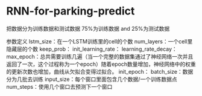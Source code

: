 # RNN-for-parking-predict

把数据分为训练数据和测试数据
75%为训练数据 and 25%为测试数据

参数定义
lstm_size：在一个LSTM训练里的cell的个数
num_layers：一个cell里隐藏层的个数
keep_prob：
init_learning_rate：
learning_rate_decay：
max_epoch：总共需要训练几遍（当一个完整的数据集通过了神经网络一次并且返回了一次，这个过程称为一个epoch）随着epoch数量增加，神经网络中的权重的更新次数也增加，曲线从欠拟合变得过拟合。
init_epoch：
batch_size：数据分为几批去训练
input_size：每个窗口里面包含几个数据/一个训练数据点
num_steps：使用几个窗口去预测下一个窗口
